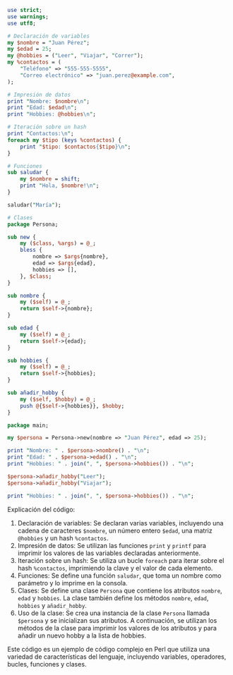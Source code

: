 ```perl
use strict;
use warnings;
use utf8;

# Declaración de variables
my $nombre = "Juan Pérez";
my $edad = 25;
my @hobbies = ("Leer", "Viajar", "Correr");
my %contactos = (
    "Teléfono" => "555-555-5555",
    "Correo electrónico" => "juan.perez@example.com",
);

# Impresión de datos
print "Nombre: $nombre\n";
print "Edad: $edad\n";
print "Hobbies: @hobbies\n";

# Iteración sobre un hash
print "Contactos:\n";
foreach my $tipo (keys %contactos) {
    print "$tipo: $contactos{$tipo}\n";
}

# Funciones
sub saludar {
    my $nombre = shift;
    print "Hola, $nombre!\n";
}

saludar("María");

# Clases
package Persona;

sub new {
    my ($class, %args) = @_;
    bless {
        nombre => $args{nombre},
        edad => $args{edad},
        hobbies => [],
    }, $class;
}

sub nombre {
    my ($self) = @_;
    return $self->{nombre};
}

sub edad {
    my ($self) = @_;
    return $self->{edad};
}

sub hobbies {
    my ($self) = @_;
    return $self->{hobbies};
}

sub añadir_hobby {
    my ($self, $hobby) = @_;
    push @{$self->{hobbies}}, $hobby;
}

package main;

my $persona = Persona->new(nombre => "Juan Pérez", edad => 25);

print "Nombre: " . $persona->nombre() . "\n";
print "Edad: " . $persona->edad() . "\n";
print "Hobbies: " . join(", ", $persona->hobbies()) . "\n";

$persona->añadir_hobby("Leer");
$persona->añadir_hobby("Viajar");

print "Hobbies: " . join(", ", $persona->hobbies()) . "\n";
```

Explicación del código:

1. Declaración de variables: Se declaran varias variables, incluyendo una cadena de caracteres `$nombre`, un número entero `$edad`, una matriz `@hobbies` y un hash `%contactos`.
2. Impresión de datos: Se utilizan las funciones `print` y `printf` para imprimir los valores de las variables declaradas anteriormente.
3. Iteración sobre un hash: Se utiliza un bucle `foreach` para iterar sobre el hash `%contactos`, imprimiendo la clave y el valor de cada elemento.
4. Funciones: Se define una función `saludar`, que toma un nombre como parámetro y lo imprime en la consola.
5. Clases: Se define una clase `Persona` que contiene los atributos `nombre`, `edad` y `hobbies`. La clase también define los métodos `nombre`, `edad`, `hobbies` y `añadir_hobby`.
6. Uso de la clase: Se crea una instancia de la clase `Persona` llamada `$persona` y se inicializan sus atributos. A continuación, se utilizan los métodos de la clase para imprimir los valores de los atributos y para añadir un nuevo hobby a la lista de hobbies.

Este código es un ejemplo de código complejo en Perl que utiliza una variedad de características del lenguaje, incluyendo variables, operadores, bucles, funciones y clases.